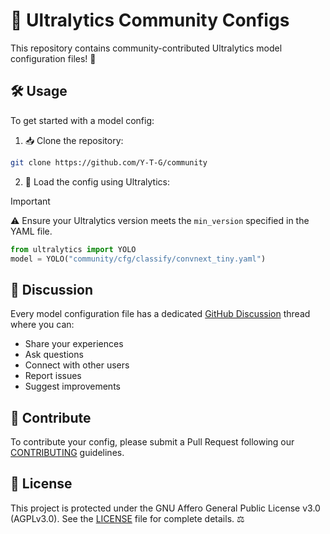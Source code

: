 # 🌟 Ultralytics Community Configs

This repository contains community-contributed Ultralytics model configuration files! 🚀

## 🛠️ Usage

To get started with a model config:

1. 📥 Clone the repository:
```bash
git clone https://github.com/Y-T-G/community
```

2. 🔧 Load the config using Ultralytics:

> [!IMPORTANT]  
> ⚠️ Ensure your Ultralytics version meets the `min_version` specified in the YAML file.

```python
from ultralytics import YOLO
model = YOLO("community/cfg/classify/convnext_tiny.yaml")
```

## 💬 Discussion

Every model configuration file has a dedicated [GitHub Discussion](https://github.com/Y-T-G/community/discussions) thread where you can:
- Share your experiences
- Ask questions
- Connect with other users
- Report issues
- Suggest improvements

## 🤝 Contribute

To contribute your config, please submit a Pull Request following our [CONTRIBUTING](CONTRIBUTING.md) guidelines.

## 📄 License

This project is protected under the GNU Affero General Public License v3.0 (AGPLv3.0). See the [LICENSE](LICENSE) file for complete details. ⚖️
